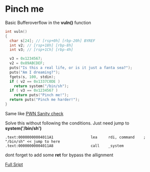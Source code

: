 # Pinch me

Basic Bufferoverflow in the **vuln()** function

```c
int vuln()
{
  char s[24]; // [rsp+0h] [rbp-20h] BYREF
  int v2; // [rsp+18h] [rbp-8h]
  int v3; // [rsp+1Ch] [rbp-4h]

  v3 = 0x1234567;
  v2 = 0x89ABCDEF;
  puts("Is this a real life, or is it just a fanta sea?");
  puts("Am I dreaming?");
  fgets(s, 100, stdin);
  if ( v2 == 0x1337C0DE )
    return system("/bin/sh");
  if ( v3 == 0x1234567 )
    return puts("Pinch me!");
  return puts("Pinch me harder!");
}
```

Same like [PWN Sanity check](https://github.com/L29/Binary-Writeup/tree/main/dCTF/PWN%20sanity%20check)

Solve this without following the conditions.
Just need jump to **system('/bin/sh')**

```
.text:00000000004011A1                 lea     rdi, command    ; "/bin/sh" << jump to here
.text:00000000004011A8                 call    _system
```

dont forget to add some **ret** for bypass the allignment

[Full Sript](https://github.com/L29/Binary-Writeup/blob/main/dCTF/Pinch/exploit.py)
